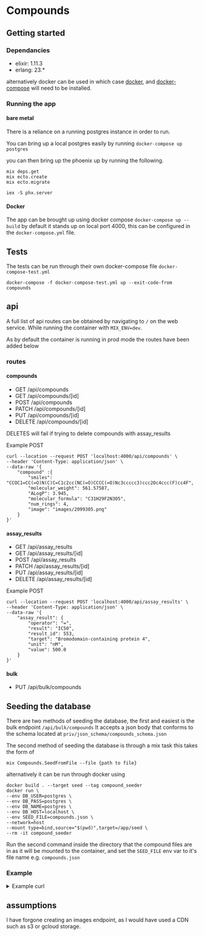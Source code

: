 # Compounds

## Getting started

### Dependancies

- elixir: 1.11.3
- erlang: 23.\*

alternatively docker can be used
in which case [docker](https://docs.docker.com/get-docker/), and [docker-compose](https://docs.docker.com/compose/install/) will need to be installed.

### Running the app

#### bare metal

There is a reliance on a running postgres instance in order to run.

You can bring up a local postgres easily by running `docker-compose up postgres`

you can then bring up the phoenix up by running the following.

```
mix deps.get
mix ecto.create
mix ecto.migrate

iex -S phx.server
```

#### Docker

The app can be brought up using docker compose `docker-compose up --build` by default it stands up on local port 4000, this can be configured in the `docker-compose.yml` file.

## Tests

The tests can be run through their own docker-compose file `docker-compose-test.yml`

```
docker-compose -f docker-compose-test.yml up --exit-code-from compounds
```

## api

A full list of api routes can be obtained by navigating to `/` on the web service. While running the container with `MIX_ENV=dev`.

As by default the container is running in prod mode the routes have been added below

### routes
#### compounds

- GET /api/compounds
- GET /api/compounds/[id]
- POST /api/compounds
- PATCH /api/compounds/[id]
- PUT /api/compounds/[id]
- DELETE /api/compounds/[id] 

DELETES will fail if trying to delete compounds with assay_results

Example POST
```
curl --location --request POST 'localhost:4000/api/compounds' \
--header 'Content-Type: application/json' \
--data-raw '{
    "compound" :{
        "smiles": "CCOC1=CC(=O)N(C)C=C1c2cc(NC(=O)CCCC(=O)Nc3ccccc3)ccc2Oc4ccc(F)cc4F",
        "molecular_weight": 561.57587,
        "ALogP": 3.945,
        "molecular_formula": "C31H29F2N3O5",
        "num_rings": 4,
        "image": "images/2099305.png"
    }
}'
```

#### assay_results

- GET /api/assay_results
- GET /api/assay_results/[id]
- POST /api/assay_results
- PATCH /api/assay_results/[id]
- PUT /api/assay_results/[id]
- DELETE /api/assay_results/[id]

Example POST
```
curl --location --request POST 'localhost:4000/api/assay_results' \
--header 'Content-Type: application/json' \
--data-raw '{
    "assay_result": {
        "operator": "=",
        "result": "IC50",
        "result_id": 553,
        "target": "Bromodomain-containing protein 4",
        "unit": "nM",
        "value": 500.0
    }
}'
```

#### bulk
- PUT /api/bulk/compounds
## Seeding the database

There are two methods of seeding the database, the first and easiest is the bulk endpoint `/api/bulk/compounds` It accepts a json body that conforms to the schema located at `priv/json_schema/compounds_schema.json`

The second method of seeding the database is through a mix task this takes the form of

```
mix Compounds.SeedFromFile --file {path to file}
```

alternatively it can be run through docker using

```
docker build . --target seed --tag compound_seeder
docker run \
--env DB_USER=postgres \
--env DB_PASS=postgres \
--env DB_NAME=postgres \
--env DB_HOST=localhost \
--env SEED_FILE=compounds.json \
--network=host
--mount type=bind,source="$(pwd)",target=/app/seed \
--rm -it compound_seeder
```

Run the second command inside the directory that the compound files are in as it will be mounted to the container, and set the `SEED_FILE` env var to it's file name e.g. `compounds.json`

### Example

<details>
  <summary>Example curl</summary>
```
curl --location --request PUT 'localhost:4000/api/bulk/compounds' \
--header 'Content-Type: application/json' \
--data-raw '[
    {
        "compound_id": 2099305,
        "smiles": "CCOC1=CC(=O)N(C)C=C1c2cc(NC(=O)CCCC(=O)Nc3ccccc3)ccc2Oc4ccc(F)cc4F",
        "molecular_weight": 561.57587,
        "ALogP": 3.945,
        "molecular_formula": "C31H29F2N3O5",
        "num_rings": 4,
        "image": "images/2099305.png",
        "assay_results": [
            {
                "result_id": 17790202,
                "target": "Bromodomain-containing protein 4",
                "result": "Ki",
                "operator": "=",
                "value": 284,
                "unit": "nM"
            }
        ]
    },
    {
        "compound_id": 2125660,
        "smiles": "CCOC1=CC(=O)N(C)C=C1c2cc(NC(=O)Cc3noc4ccccc34)ccc2Oc5ccc(F)cc5F",
        "molecular_weight": 531.50683,
        "ALogP": 4.27,
        "molecular_formula": "C29H23F2N3O5",
        "num_rings": 5,
        "image": "images/2125660.png",
        "assay_results": [
            {
                "result_id": 17790198,
                "target": "Bromodomain-containing protein 4",
                "result": "Ki",
                "operator": "=",
                "value": 137,
                "unit": "nM"
            }
        ]
    },
    {
        "compound_id": 2176417,
        "smiles": "CCOC1=CC(=O)N(C)C=C1c2cc(NC(=O)Cc3cccc4ccccc34)ccc2Oc5ccc(F)cc5F",
        "molecular_weight": 540.55665,
        "ALogP": 5.096,
        "molecular_formula": "C32H26F2N2O4",
        "num_rings": 5,
        "image": "images/2176417.png",
        "assay_results": [
            {
                "result_id": 17790193,
                "target": "Bromodomain-containing protein 4",
                "result": "Ki",
                "operator": "=",
                "value": 140,
                "unit": "nM"
            }
        ]
    },
    {
        "compound_id": 2098840,
        "smiles": "CCOC1=CC(=O)N(C)C=C1c2cc(NC(=O)Nc3cccc(OC)c3)ccc2Oc4ccc(F)cc4F",
        "molecular_weight": 521.51201,
        "ALogP": 4.045,
        "molecular_formula": "C28H25F2N3O5",
        "num_rings": 4,
        "image": "images/2098840.png",
        "assay_results": [
            {
                "result_id": 17790184,
                "target": "Bromodomain-containing protein 4",
                "result": "Ki",
                "operator": "=",
                "value": 1030,
                "unit": "nM"
            }
        ]
    },
    {
        "compound_id": 2137553,
        "smiles": "CCOC1=CC(=O)N(C)C=C1c2cc(NC(=O)Nc3ccc(OC(F)(F)F)cc3)ccc2Oc4ccc(F)cc4F",
        "molecular_weight": 575.4834,
        "ALogP": 6.181,
        "molecular_formula": "C28H22F5N3O5",
        "num_rings": 4,
        "image": "images/2137553.png",
        "assay_results": [
            {
                "result_id": 17790180,
                "target": "Bromodomain-containing protein 4",
                "result": "Ki",
                "operator": ">",
                "value": 2380,
                "unit": "nM"
            }
        ]
    },
    {
        "compound_id": 2107746,
        "smiles": "CCOC1=CC(=O)N(C)C=C1c2cc(NCc3ncccc3C)ccc2Oc4ccc(F)cc4F",
        "molecular_weight": 477.50251,
        "ALogP": 4.311,
        "molecular_formula": "C27H25F2N3O3",
        "num_rings": 4,
        "image": "images/2107746.png",
        "assay_results": [
            {
                "result_id": 17790174,
                "target": "Bromodomain-containing protein 4",
                "result": "Ki",
                "operator": "=",
                "value": 320,
                "unit": "nM"
            }
        ]
    },
    {
        "compound_id": 2167381,
        "smiles": "CCOC1=CC(=O)N(C)C=C1c2cc(NC(=O)Cn3ccc(n3)c4ccccc4F)ccc2Oc5ccc(F)cc5F",
        "molecular_weight": 574.54981,
        "ALogP": 4.807,
        "molecular_formula": "C31H25F3N4O4",
        "num_rings": 5,
        "image": "images/2167381.png",
        "assay_results": [
            {
                "result_id": 17790170,
                "target": "Bromodomain-containing protein 4",
                "result": "Ki",
                "operator": ">",
                "value": 2380,
                "unit": "nM"
            }
        ]
    },
    {
        "compound_id": 2152891,
        "smiles": "CCOC1=CC(=O)N(C)C=C1c2cc(NC(=O)Cc3ccc4OCCCc4c3)ccc2Oc5ccc(F)cc5F",
        "molecular_weight": 546.56123,
        "ALogP": 4.702,
        "molecular_formula": "C31H28F2N2O5",
        "num_rings": 5,
        "image": "images/2152891.png",
        "assay_results": [
            {
                "result_id": 17790164,
                "target": "Bromodomain-containing protein 4",
                "result": "Ki",
                "operator": "=",
                "value": 271,
                "unit": "nM"
            }
        ]
    },
    {
        "compound_id": 1440191,
        "smiles": "COc1ccccc1S(=O)(=O)Nc2ccc3NC(=O)N(C)Cc3c2",
        "molecular_weight": 347.38888,
        "ALogP": 1.376,
        "molecular_formula": "C16H17N3O4S",
        "num_rings": 3,
        "image": "images/1440191.png",
        "assay_results": [
            {
                "result_id": 13477950,
                "target": "Bromodomain-containing protein 4",
                "result": "Kd",
                "operator": "=",
                "value": 136,
                "unit": "nM"
            }
        ]
    },
    {
        "compound_id": 1585157,
        "smiles": "COc1cc2c3NC(=O)N([C@H](C)c4ccccn4)c3cnc2cc1c5c(C)onc5C",
        "molecular_weight": 415.44454,
        "ALogP": 2.601,
        "molecular_formula": "C23H21N5O3",
        "num_rings": 5,
        "image": "images/1585157.png",
        "assay_results": [
            {
                "result_id": 13477951,
                "target": "Bromodomain-containing protein 4",
                "result": "Kd",
                "operator": "=",
                "value": 100,
                "unit": "nM"
            }
        ]
    },
    {
        "compound_id": 1524804,
        "smiles": "Cc1onc(C)c1c2cc(O)cc(c2)[C@H](O)c3ccccc3",
        "molecular_weight": 295.33248,
        "ALogP": 2.996,
        "molecular_formula": "C18H17NO3",
        "num_rings": 3,
        "image": "images/1524804.png",
        "assay_results": [
            {
                "result_id": 12679312,
                "target": "Bromodomain-containing protein 4",
                "result": "Kd",
                "operator": "=",
                "value": 360,
                "unit": "nM"
            }
        ]
    },
    {
        "compound_id": 1524811,
        "smiles": "Cc1onc(C)c1c2cc(O)cc(c2)[C@@H](O)c3ccccc3",
        "molecular_weight": 295.33248,
        "ALogP": 2.996,
        "molecular_formula": "C18H17NO3",
        "num_rings": 3,
        "image": "images/1524811.png",
        "assay_results": [
            {
                "result_id": 12679259,
                "target": "Bromodomain-containing protein 4",
                "result": "Kd",
                "operator": "=",
                "value": 390,
                "unit": "nM"
            }
        ]
    },
    {
        "compound_id": 1442535,
        "smiles": "Cc1onc(C)c1c2ccc(C)c(c2)S(=O)(=O)N3CCNCC3",
        "molecular_weight": 335.42124,
        "ALogP": 1.255,
        "molecular_formula": "C16H21N3O3S",
        "num_rings": 3,
        "image": "images/1442535.png",
        "assay_results": [
            {
                "result_id": 12161642,
                "target": "Bromodomain-containing protein 4",
                "result": "IC50",
                "operator": "=",
                "value": 12000,
                "unit": "nM"
            }
        ]
    },
    {
        "compound_id": 1442562,
        "smiles": "COc1ccc(NS(=O)(=O)c2cc(ccc2C)c3c(C)onc3C)cc1",
        "molecular_weight": 372.4381,
        "ALogP": 3.188,
        "molecular_formula": "C19H20N2O4S",
        "num_rings": 3,
        "image": "images/1442562.png",
        "assay_results": [
            {
                "result_id": 12161657,
                "target": "Bromodomain-containing protein 4",
                "result": "IC50",
                "operator": "=",
                "value": 5600,
                "unit": "nM"
            }
        ]
    },
    {
        "compound_id": 1442549,
        "smiles": "Cc1onc(C)c1c2ccc(C)c(c2)S(=O)(=O)NC3CCCC3",
        "molecular_weight": 334.43318,
        "ALogP": 3.029,
        "molecular_formula": "C17H22N2O3S",
        "num_rings": 3,
        "image": "images/1442549.png",
        "assay_results": [
            {
                "result_id": 12161670,
                "target": "Bromodomain-containing protein 4",
                "result": "IC50",
                "operator": "=",
                "value": 500,
                "unit": "nM"
            }
        ]
    }
]'
```
</details>

## assumptions

I have forgone creating an images endpoint, as I would have used a CDN such as s3 or gcloud storage.
